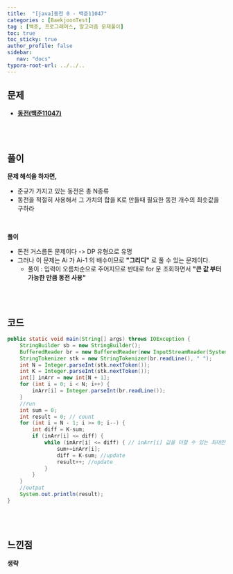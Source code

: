 ```yaml
---
title:  "[java]동전 0 - 백준11047"
categories : [BaekjoonTest]
tag : [백준, 프로그래머스, 알고리즘 문제풀이]
toc: true
toc_sticky: true
author_profile: false
sidebar:
   nav: "docs"
typora-root-url: ../../..
---
```




## 문제

* **[동전(백준11047)](https://www.acmicpc.net/problem/11047)**

<br><br>

## 풀이

**문제 해석을 하자면,**

* 준규가 가지고 있는 동전은 총 N종류
* 동전을 적절히 사용해서 그 가치의 합을 K로 만들때 필요한 동전 개수의 최솟값을 구하라

<br>

**풀이**

* 돈전 거스름돈 문제이다 -> DP 유형으로 유명
* 그러나 이 문제는 Ai 가 Ai-1 의 배수이므로 **"그리디"** 로 풀 수 있는 문제이다.
  * 풀이 : 입력이 오름차순으로 주어지므로 반대로 for 문 조회하면서 **"큰 값 부터 가능한 만큼 동전 사용"**


<br><br>

## 코드

```java
public static void main(String[] args) throws IOException {
    StringBuilder sb = new StringBuilder();
    BufferedReader br = new BufferedReader(new InputStreamReader(System.in));
    StringTokenizer stk = new StringTokenizer(br.readLine(), " ");
    int N = Integer.parseInt(stk.nextToken());
    int K = Integer.parseInt(stk.nextToken());
    int[] inArr = new int[N + 1];
    for (int i = 0; i < N; i++) {
        inArr[i] = Integer.parseInt(br.readLine());
    }
    //run
    int sum = 0;
    int result = 0; // count
    for (int i = N - 1; i >= 0; i--) {
        int diff = K-sum;
        if (inArr[i] <= diff) {
            while (inArr[i] <= diff) { // inArr[i] 값을 더할 수 있는 최대만큼 반복해서 더한다.
                sum+=inArr[i];
                diff = K-sum; //update
                result++; //update
            }
        }
    }
    //output
    System.out.println(result);
}
```

<br>**<br>**

## **느낀점**

**생략**

